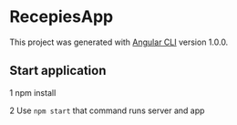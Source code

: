 # RecepiesApp

This project was generated with [Angular CLI](https://github.com/angular/angular-cli) version 1.0.0.

## Start application
1 npm install

2 Use `npm start` that command runs server and app

